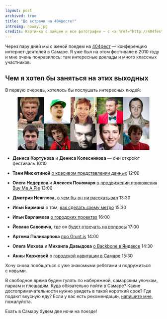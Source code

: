 ```yaml
---
layout: post
archived: true
title: "До встречи на 404фесте!"
introimg: noway.jpg
credits: Картинка с зайцем и все фотографии — с <a href="http://404fest.ru">404fest.ru</a>
---
```


<p class="lead">Через пару дней мы с женой поедем на <a href="http://2013.404fest.ru">404фест</a> — конференцию интернет-деятелей в Самаре. Я уже был на этом фестивале в 2010 году и мне очень понравилось: там интересные доклады и много классных участников.</p>

<!-- more -->

## Чем я хотел бы заняться на этих выходных

В первую очередь, хотелось бы послушать интересных людей:

<figure class="figure--wide">
  <img src="/i/blog/404fest/yaaay.jpg" alt="Кого мне интересно послушать на 404фесте — 2013">
</figure>

* **Дениса Кортунова** и **Дениса Колесникова** — они откроют фестиваль <span class="hint">10:10</span>
* **Тани Мисютиной** [о красивом представлении данных](http://2013.404fest.ru/reports/visualization-kung-fu/) <span class="hint">12:00</span>
* **Олега Недерева** и **Алексея Пономаря** [о продвижении приложения Buy Me A Pie](http://2013.404fest.ru/reports/buymeApie/) <span class="hint">13:00</span>
* **Дмитрия Неяглова,** [о чем бы он ни рассказывал](http://2013.404fest.ru/reports/the-third-format/) <span class="hint">13:30</span>
* **Ильи Бирмана** о том, [как сделать схему метро](http://2013.404fest.ru/reports/metro/) <span class="hint">15:30</span>
* **Ильи Варламова** [о городских проектах](http://2013.404fest.ru/reports/city4people/) <span class="hint">16:00</span>
* **Йована Савовича,** где он [будет отвечать на вопросы](http://2013.404fest.ru/reports/leproshodki/) <span class="hint">17:00</span>

* **Артема Поликарпова** [про Grunt.js](http://2013.404fest.ru/reports/grunt/) <span class="hint">14:00</span>
* **Олега Мохова** и **Михаила Давыдова** [о Backbone в Яндексе](http://2013.404fest.ru/reports/backbone/) <span class="hint">14:30</span>
* **Анны Коржовой** о [городской навигации в Самаре](http://2013.404fest.ru/reports/urban-navigation/) <span class="hint">15:30</span>

Хочу снова пообщаться с уже знакомыми ребятами и подружиться с новыми.

В свободное время будем гулять по набережной, самарским улочкам, паркам и площадям. Куда обязательно пойти в Самаре? Какие достопримечательности нужно увидеть в такой короткий срок? Где подают вкусную еду? Если у вас есть рекомендации, <a href="mailto:mailbox@nqst.net">напишите мне</a>, пожалуйста.

Ехать в Самару будем две ночи на поезде!
